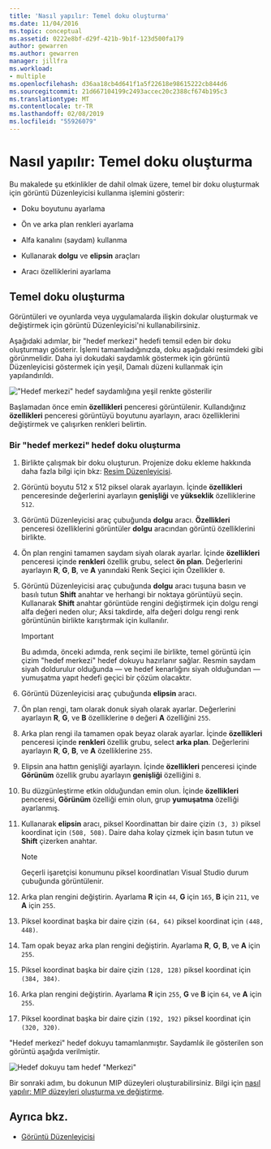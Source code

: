 ```yaml
---
title: 'Nasıl yapılır: Temel doku oluşturma'
ms.date: 11/04/2016
ms.topic: conceptual
ms.assetid: 0222e8bf-d29f-421b-9b1f-123d500fa179
author: gewarren
ms.author: gewarren
manager: jillfra
ms.workload:
- multiple
ms.openlocfilehash: d36aa18cb4d641f1a5f22618e98615222cb844d6
ms.sourcegitcommit: 21d667104199c2493accec20c2388cf674b195c3
ms.translationtype: MT
ms.contentlocale: tr-TR
ms.lasthandoff: 02/08/2019
ms.locfileid: "55926079"
---
```

# <a name="how-to-create-a-basic-texture"></a>Nasıl yapılır: Temel doku oluşturma

Bu makalede şu etkinlikler de dahil olmak üzere, temel bir doku oluşturmak için görüntü Düzenleyicisi kullanma işlemini gösterir:

- Doku boyutunu ayarlama

- Ön ve arka plan renkleri ayarlama

- Alfa kanalını (saydam) kullanma

- Kullanarak **dolgu** ve **elipsin** araçları

- Aracı özelliklerini ayarlama

## <a name="create-a-basic-texture"></a>Temel doku oluşturma

Görüntüleri ve oyunlarda veya uygulamalarda ilişkin dokular oluşturmak ve değiştirmek için görüntü Düzenleyicisi'ni kullanabilirsiniz.

Aşağıdaki adımlar, bir "hedef merkezi" hedefi temsil eden bir doku oluşturmayı gösterir. İşlemi tamamladığınızda, doku aşağıdaki resimdeki gibi görünmelidir. Daha iyi dokudaki saydamlık göstermek için görüntü Düzenleyicisi göstermek için yeşil, Damalı düzeni kullanmak için yapılandırıldı.

!["Hedef merkezi" hedef saydamlığına yeşil renkte gösterilir](../designers/media/digit-bullseye-texture-in-editor.png)

Başlamadan önce emin **özellikleri** penceresi görüntülenir. Kullandığınız **özellikleri** penceresi görüntüyü boyutunu ayarlayın, aracı özelliklerini değiştirmek ve çalışırken renkleri belirtin.

### <a name="create-a-bullseye-target-texture"></a>Bir "hedef merkezi" hedef doku oluşturma

1. Birlikte çalışmak bir doku oluşturun. Projenize doku ekleme hakkında daha fazla bilgi için bkz: [Resim Düzenleyicisi](../designers/image-editor.md#get-started).

2. Görüntü boyutu 512 x 512 piksel olarak ayarlayın. İçinde **özellikleri** penceresinde değerlerini ayarlayın **genişliği** ve **yükseklik** özelliklerine `512`.

3. Görüntü Düzenleyicisi araç çubuğunda **dolgu** aracı. **Özellikleri** penceresi özelliklerini görüntüler **dolgu** aracından görüntü özelliklerini birlikte.

4. Ön plan rengini tamamen saydam siyah olarak ayarlar. İçinde **özellikleri** penceresi içinde **renkleri** özellik grubu, select **ön plan**. Değerlerini ayarlayın **R**, **G**, **B**, ve **A** yanındaki Renk Seçici için Özellikler `0`.

5. Görüntü Düzenleyicisi araç çubuğunda **dolgu** aracı tuşuna basın ve basılı tutun **Shift** anahtar ve herhangi bir noktaya görüntüyü seçin. Kullanarak **Shift** anahtar görüntüde rengini değiştirmek için dolgu rengi alfa değeri neden olur; Aksi takdirde, alfa değeri dolgu rengi renk görüntünün birlikte karıştırmak için kullanılır.

    > [!IMPORTANT]
    > Bu adımda, önceki adımda, renk seçimi ile birlikte, temel görüntü için çizim "hedef merkezi" hedef dokuyu hazırlanır sağlar. Resmin saydam siyah doldurulur olduğunda — ve hedef kenarlığını siyah olduğundan — yumuşatma yapıt hedefi geçici bir çözüm olacaktır.

6. Görüntü Düzenleyicisi araç çubuğunda **elipsin** aracı.

7. Ön plan rengi, tam olarak donuk siyah olarak ayarlar. Değerlerini ayarlayın **R**, **G**, ve **B** özelliklerine `0` değeri **A** özelliğini `255`.

8. Arka plan rengi ila tamamen opak beyaz olarak ayarlar. İçinde **özellikleri** penceresi içinde **renkleri** özellik grubu, select **arka plan**. Değerlerini ayarlayın **R**, **G**, **B**, ve **A** özelliklerine `255`.

9. Elipsin ana hattın genişliği ayarlayın. İçinde **özellikleri** penceresi içinde **Görünüm** özellik grubu ayarlayın **genişliği** özelliğini `8`.

10. Bu düzgünleştirme etkin olduğundan emin olun. İçinde **özellikleri** penceresi, **Görünüm** özelliği emin olun, grup **yumuşatma** özelliği ayarlanmış.

11. Kullanarak **elipsin** aracı, piksel Koordinattan bir daire çizin `(3, 3)` piksel koordinat için `(508, 508)`. Daire daha kolay çizmek için basın tutun ve **Shift** çizerken anahtar.

    > [!NOTE]
    > Geçerli işaretçisi konumunu piksel koordinatları Visual Studio durum çubuğunda görüntülenir.

12. Arka plan rengini değiştirin. Ayarlama **R** için `44`, **G** için `165`, **B** için `211`, ve **A** için `255`.

13. Piksel koordinat başka bir daire çizin `(64, 64)` piksel koordinat için `(448, 448)`.

14. Tam opak beyaz arka plan rengini değiştirin. Ayarlama **R**, **G**, **B**, ve **A** için `255`.

15. Piksel koordinat başka bir daire çizin `(128, 128)` piksel koordinat için `(384, 384)`.

16. Arka plan rengini değiştirin. Ayarlama **R** için `255`, **G** ve **B** için `64`, ve **A** için `255`.

17. Piksel koordinat başka bir daire çizin `(192, 192)` piksel koordinat için `(320, 320)`.

"Hedef merkezi" hedef dokuyu tamamlanmıştır. Saydamlık ile gösterilen son görüntü aşağıda verilmiştir.

![Hedef dokuyu tam hedef "Merkezi"](../designers/media/gfx_image_demo_bullseye.png)

Bir sonraki adım, bu dokunun MIP düzeyleri oluşturabilirsiniz. Bilgi için [nasıl yapılır: MIP düzeyleri oluşturma ve değiştirme](../designers/how-to-create-and-modify-mip-levels.md).

## <a name="see-also"></a>Ayrıca bkz.

- [Görüntü Düzenleyicisi](../designers/image-editor.md)
